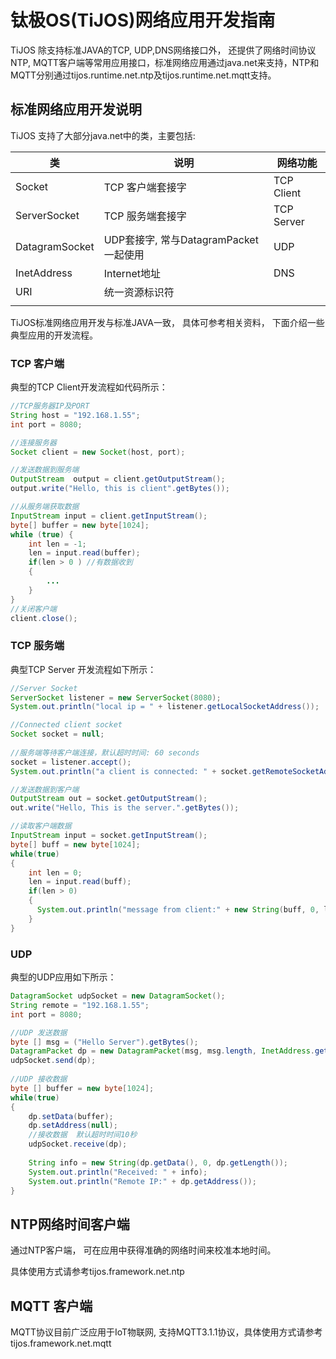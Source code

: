 # 钛极OS(TiJOS)网络应用开发指南

TiJOS 除支持标准JAVA的TCP, UDP,DNS网络接口外， 还提供了网络时间协议NTP, MQTT客户端等常用应用接口，标准网络应用通过java.net来支持，NTP和MQTT分别通过tijos.runtime.net.ntp及tijos.runtime.net.mqtt支持。



## 标准网络应用开发说明

TiJOS 支持了大部分java.net中的类，主要包括: 

| 类              | 说明                           | 网络功能       |
| -------------- | ---------------------------- | ---------- |
| Socket         | TCP 客户端套接字                   | TCP Client |
| ServerSocket   | TCP 服务端套接字                   | TCP Server |
| DatagramSocket | UDP套接字, 常与DatagramPacket一起使用 | UDP        |
| InetAddress    | Internet地址                   | DNS        |
| URI            | 统一资源标识符                      |            |
|                |                              |            |

TiJOS标准网络应用开发与标准JAVA一致， 具体可参考相关资料， 下面介绍一些典型应用的开发流程。

### TCP 客户端

典型的TCP Client开发流程如代码所示：

```java
//TCP服务器IP及PORT
String host = "192.168.1.55";
int port = 8080;

//连接服务器
Socket client = new Socket(host, port);

//发送数据到服务端
OutputStream  output = client.getOutputStream();
output.write("Hello, this is client".getBytes());

//从服务端获取数据
InputStream input = client.getInputStream();
byte[] buffer = new byte[1024];
while (true) {
	int len = -1;
	len = input.read(buffer);
  	if(len > 0 ) //有数据收到
    {
        ...
    }
}
//关闭客户端 
client.close();
```



### TCP 服务端

典型TCP Server 开发流程如下所示：

```java
//Server Socket
ServerSocket listener = new ServerSocket(8080);
System.out.println("local ip = " + listener.getLocalSocketAddress());

//Connected client socket
Socket socket = null;
			
//服务端等待客户端连接，默认超时时间: 60 seconds
socket = listener.accept();
System.out.println("a client is connected: " + socket.getRemoteSocketAddress());

//发送数据到客户端
OutputStream out = socket.getOutputStream();
out.write("Hello, This is the server.".getBytes());

//读取客户端数据
InputStream input = socket.getInputStream();
byte[] buff = new byte[1024];
while(true)
{
    int len = 0;
    len = input.read(buff);
    if(len > 0)
    {
      System.out.println("message from client:" + new String(buff, 0, len));
    }
}
```

### UDP 

典型的UDP应用如下所示：

```java
DatagramSocket udpSocket = new DatagramSocket();
String remote = "192.168.1.55";
int port = 8080;

//UDP 发送数据
byte [] msg = ("Hello Server").getBytes();
DatagramPacket dp = new DatagramPacket(msg, msg.length, InetAddress.getByName(remote), port);
udpSocket.send(dp);
	        
//UDP 接收数据
byte [] buffer = new byte[1024];
while(true)
{
	dp.setData(buffer);
	dp.setAddress(null);
  	//接收数据  默认超时时间10秒 
	udpSocket.receive(dp);
	            
	String info = new String(dp.getData(), 0, dp.getLength());
	System.out.println("Received: " + info);
	System.out.println("Remote IP:" + dp.getAddress());
}
```

## NTP网络时间客户端

通过NTP客户端， 可在应用中获得准确的网络时间来校准本地时间。

具体使用方式请参考tijos.framework.net.ntp

## MQTT 客户端

MQTT协议目前广泛应用于IoT物联网, 支持MQTT3.1.1协议，具体使用方式请参考tijos.framework.net.mqtt